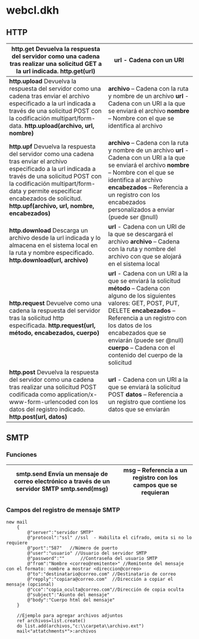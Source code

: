 # webcl.dkh

## HTTP

| **http.get**  Devuelva la respuesta del servidor como una cadena tras realizar una solicitud GET a la url indicada.  **http.get(url)** | **url**  - Cadena con un URI |
|-----------|-----------|
| **http.upload**  Devuelva la respuesta del servidor como una cadena tras enviar el archivo especificado a la url indicada a través de una solicitud POST con la codificación multipart/form-data.  **http.upload(archivo, url, nombre)** | **archivo** – Cadena con la ruta y nombre de un archivo  **url**  - Cadena con un URI  a la que se enviará el archivo  **nombre** – Nombre con el que se identifica al archivo|
| **http.upf**  Devuelva la respuesta del servidor como una cadena tras enviar el archivo especificado a la url indicada a través de una solicitud POST con la codificación multipart/form-data  y permite especificar encabezados de solicitud.  **http.upf(archivo, url, nombre, encabezados)** | **archivo** – Cadena con la ruta y nombre de un archivo  **url**  - Cadena con un URI  a la que se enviará el archivo  **nombre** – Nombre con el que se identifica al archivo  **encabezados** – Referencia a un registro con los encabezados personalizados a enviar (puede ser @null)|
| **http.download**  Descarga un archivo desde la url indicada y lo almacena en el sistema local en la ruta y nombre especificado.  **http.download(url, archivo)**| **url**  - Cadena con un URI  de la que se descargará el archivo  **archivo** – Cadena con la ruta y nombre del archivo con que se alojará en el sistema local|
| **http.request**  Devuelve como una cadena la respuesta del servidor tras la solicitud http especificada.  **http.request(url, método, encabezados, cuerpo)**| **url**  - Cadena con un URI  a la que se enviará la solicitud  **método** – Cadena con alguno de los siguientes valores: GET, POST, PUT, DELETE  **encabezados** – Referencia a un registro con los datos de los encabezados que se enviarán (puede ser @null)  **cuerpo** – Cadena con el contenido del cuerpo de la solicitud|
| **http.post**  Devuelva la respuesta del servidor como una cadena tras realizar una solicitud POST codificada como application/x-www-form-urlencoded con los datos del registro indicado.  **http.post(url, datos)**| **url**  - Cadena con un URI  a la que se enviará la solicitud POST  **datos** – Referencia a un registro que contiene los datos que se enviarán|

## SMTP

### Funciones

| **smtp.send**  Envía un mensaje de correo electrónico a través de un servidor SMTP  **smtp.send(msg)** | **msg** – Referencia a un registro con los campos que se requieran|
|-----------|-----------|

### Campos del registro de mensaje SMTP

```DKL
new mail
    {
        @"server":"servidor SMTP"
        @"protocol":"ssl" //ssl  - Habilita el cifrado, omita si no lo requiere
        @"port":"587"   //Número de puerto
        @"user":"usuario" //Usuario del servidor SMTP
        @"password":""      //Contraseña del usuario SMTP
        @"from":"Nombre <correo@remitente>" //Remitente del mensaje con el formato: nombre a mostrar <direccion@correo>
        @"to":"destinatario@correo.com" //Destinatario de correo
        @"repply":"copiara@correo.com"  //Dirección a copiar el mensaje (opcional)
        @"cco":"copia_oculta@correo.com"//Dirección de copia oculta
        @"subject":"Asunto del mensaje" 
        @"body":"Cuerpo html del mensaje"
    }
    
    //Ejemplo para agregar archivos adjuntos
    ref archivos=list.create()
    do list.add(archivos,"c:\\carpeta\\archivo.ext")
    mail<"attatchments*">:archivos
```
